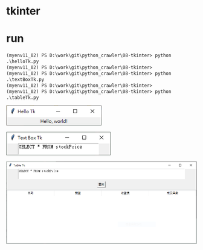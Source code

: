 # tkinter

# run
```
(myenv11_02) PS D:\work\git\python_crawler\08-tkinter> python .\helloTk.py  
(myenv11_02) PS D:\work\git\python_crawler\08-tkinter>
(myenv11_02) PS D:\work\git\python_crawler\08-tkinter> python .\textBoxTk.py
(myenv11_02) PS D:\work\git\python_crawler\08-tkinter>
(myenv11_02) PS D:\work\git\python_crawler\08-tkinter> python .\tableTk.py   
```

![image](pic1.png)

![image](pic2.png)

![image](pic3.png)

